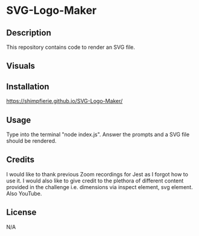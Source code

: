 # SVG-Logo-Maker
## Description

This repository contains code to render an SVG file.

## Visuals


## Installation

https://shimpfierie.github.io/SVG-Logo-Maker/

## Usage

Type into the terminal "node index.js".
Answer the prompts and a SVG file should be rendered.

## Credits

I would like to thank previous Zoom recordings for Jest as I forgot how to use it. I would also like to give credit to the plethora of different content provided in the challenge i.e. dimensions via inspect element, svg element. Also YouTube.

## License

N/A
